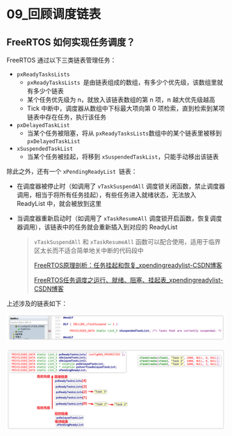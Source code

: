 # 09_回顾调度链表



## FreeRTOS 如何实现任务调度？

FreeRTOS 通过以下三类链表管理任务：

- `pxReadyTasksLists`
  - `pxReadyTasksLists `是由链表组成的数组，有多少个优先级，该数组里就有多少个链表
  - 某个任务优先级为 n，就放入该链表数组的第 n 项，n 越大优先级越高
  - Tick 中断中，调度器从数组中下标最大项向第 0 项检索，直到检索到某项链表中存在任务，执行该任务
- `pxDelayedTaskList`
  - 当某个任务被阻塞，将从 `pxReadyTasksLists`数组中的某个链表里被移到 `pxDelayedTaskList`
- `xSuspendedTaskList`
  - 当某个任务被挂起，将移到 `xSuspendedTaskList`，只能手动移出该链表

除此之外，还有一个 `xPendingReadyList `链表：

- 在调度器被停止时（如调用了 `vTaskSuspendAll` 调度锁关闭函数，禁止调度器调用，相当于将所有任务挂起），有些任务进入就绪状态，无法放入 ReadyList 中，就会被放到这里

- 当调度器重新启动时（如调用了 `xTaskResumeAll` 调度锁开启函数，恢复调度器调用），该链表中的任务就会重新插入到对应的 ReadyList

  > `vTaskSuspendAll` 和 `xTaskResumeAll` 函数可以配合使用，适用于临界区太长而不适合简单地关中断的代码段中
  >
  > [FreeRTOS原理剖析：任务挂起和恢复_xpendingreadylist-CSDN博客](https://blog.csdn.net/qq_31782183/article/details/101748189)
  >
  > [FreeRTOS任务调度之运行、就绪、阻塞、挂起表_xpendingreadylist-CSDN博客](https://blog.csdn.net/H542723151/article/details/85092086)

上述涉及的链表如下：

![image-20241204001426094](./img/09_回顾调度链表/image-20241204001426094.png)

![image-20241126215414728](./img/09_回顾调度链表/image-20241126215414728.png)